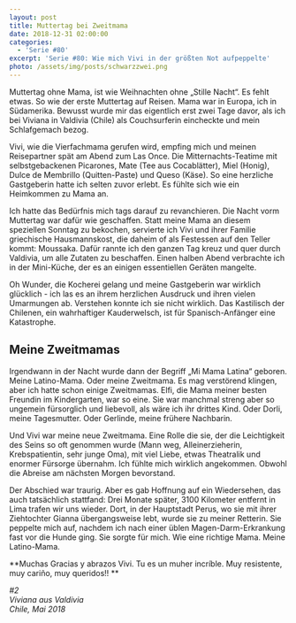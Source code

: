 ```yaml
---
layout: post
title: Muttertag bei Zweitmama
date: 2018-12-31 02:00:00
categories:
  - 'Serie #80'
excerpt: 'Serie #80: Wie mich Vivi in der größten Not aufpeppelte'
photo: /assets/img/posts/schwarzzwei.png
---
```


Muttertag ohne Mama, ist wie Weihnachten ohne „Stille Nacht“. Es fehlt etwas. So wie der erste Muttertag auf Reisen. Mama war in Europa, ich in Südamerika. Bewusst wurde mir das eigentlich erst zwei Tage davor, als ich bei Viviana in Valdivia (Chile) als Couchsurferin eincheckte und mein Schlafgemach bezog. 

Vivi, wie die Vierfachmama gerufen wird, empfing mich und meinen Reisepartner spät am Abend zum Las Once. Die Mitternachts-Teatime mit selbstgebackenen Picarones, Mate (Tee aus Cocablätter), Miel (Honig), Dulce de Membrillo (Quitten-Paste) und Queso (Käse). So eine herzliche Gastgeberin hatte ich selten zuvor erlebt. Es fühlte sich wie ein Heimkommen zu Mama an. 

Ich hatte das Bedürfnis mich tags darauf zu revanchieren. Die Nacht vorm Muttertag war dafür wie geschaffen. Statt meine Mama an diesem speziellen Sonntag zu bekochen, servierte ich Vivi und ihrer Familie griechische Hausmannskost, die daheim of als Festessen auf den Teller kommt: Moussaka. Dafür rannte ich den ganzen Tag kreuz und quer durch Valdivia, um alle Zutaten zu beschaffen. Einen halben Abend verbrachte ich in der Mini-Küche, der es an einigen essentiellen Geräten mangelte. 

Oh Wunder, die Kocherei gelang und meine Gastgeberin war wirklich glücklich - ich las es an ihrem herzlichen Ausdruck und ihren vielen Umarmungen ab. Verstehen konnte ich sie nicht wirklich. Das Kastilisch der Chilenen, ein wahrhaftiger Kauderwelsch, ist für Spanisch-Anfänger eine Katastrophe. 

## Meine Zweitmamas

Irgendwann in der Nacht wurde dann der Begriff „Mi Mama Latina“ geboren. Meine Latino-Mama. Oder meine Zweitmama. Es mag verstörend klingen, aber ich hatte schon einige Zweitmamas. Elfi, die Mama meiner besten Freundin im Kindergarten, war so eine. Sie war manchmal streng aber so ungemein fürsorglich und liebevoll, als wäre ich ihr drittes Kind. Oder Dorli, meine Tagesmutter. Oder Gerlinde, meine frühere Nachbarin. 

Und Vivi war meine neue Zweitmama. Eine Rolle die sie, der die Leichtigkeit des Seins so oft genommen wurde (Mann weg, Alleinerzieherin, Krebspatientin, sehr junge Oma), mit viel Liebe, etwas Theatralik und enormer Fürsorge übernahm. Ich fühlte mich wirklich angekommen. Obwohl die Abreise am nächsten Morgen bevorstand. 

Der Abschied war traurig. Aber es gab Hoffnung auf ein Wiedersehen, das auch tatsächlich stattfand: Drei Monate später, 3100 Kilometer entfernt in Lima trafen wir uns wieder. Dort, in der Hauptstadt Perus, wo sie mit ihrer Ziehtochter Gianna übergangsweise lebt, wurde sie zu meiner Retterin. Sie peppelte mich auf, nachdem ich nach einer üblen Magen-Darm-Erkrankung fast vor die Hunde ging. Sie sorgte für mich. Wie eine richtige Mama. Meine Latino-Mama.

**Muchas Gracias y abrazos Vivi. Tu es un muher incríble. Muy resistente, muy cariño, muy queridos!! **

*#2<br>Viviana aus Valdivia<br>Chile, Mai 2018*

# #
